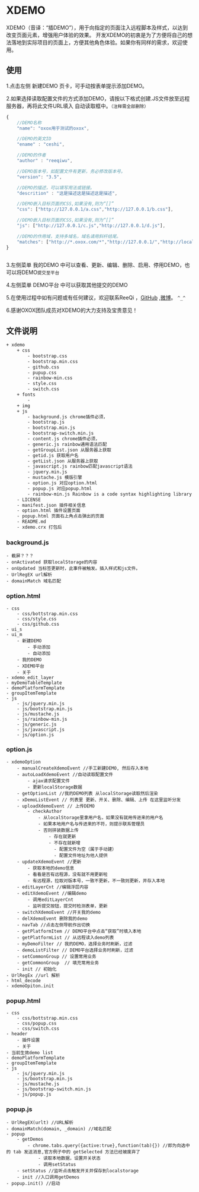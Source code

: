 XDEMO
=====

XDEMO（音译：“插DEMO”），用于向指定的页面注入远程脚本及样式，以达到改变页面元素，增强用户体验的效果。
开发XDEMO的初衷是为了方便将自己的想法落地到实际项目的页面上，方便其他角色体验。如果你有同样的需求，欢迎使用。


## 使用

1.点击左侧 新建DEMO 页卡，可手动按表单提示添加DEMO。

2.如果选择读取配置文件的方式添加DEMO，请按以下格式创建.JS文件放至远程服务器，再将此文件URL填入 自动读取框中。`（注释需全部删除）`

```javascript
{
    //DEMO名称
    "name": "oxox用于测试的oxox",

    //DEMO的英文ID
    "ename" : "ceshi", 

    //DEMO的作者
    "author" : "reeqiwu", 

    //DEMO版本号，如配置文件有更新，务必修改版本号。
    "version": "3.5",

    //DEMO的描述，可以填写用法或链接。
    "descrition" : "这是描述这是描述这是描述",

    //DEMO嵌入目标页面的CSS,如果没有,则为“[]”
    "css": ["http://127.0.0.1/a.css","http://127.0.0.1/b.css"], 

    //DEMO嵌入目标页面的CSS,如果没有,则为“[]”
    "js": ["http://127.0.0.1/c.js","http://127.0.0.1/d.js"], 

    //DEMO的作用域，支持多域名，域名请用斜杆结尾。
    "matches": ["http://*.oxox.com/*","http://127.0.0.1/","http://localhost/"]
}   
	
```

3.左侧菜单 我的DEMO 中可以查看、更新、编辑、删除、启用、停用DEMO，也可以将DEMO`提交至平台`

4.左侧菜单 DEMO平台 中可以获取其他提交的DEMO

5.在使用过程中如有问题或有任何建议，欢迎联系ReeQi ，[GitHub](https://github.com/simplelife7) ,[微博](http://weibo.com/u/1913890364)。 `^_^`

6.感谢OXOX团队成员对XDEMO的大力支持及宝贵意见！

## 文件说明
``` html
+ xdemo
    + css
        - bootstrap.css
        - bootstrap.min.css
        - github.css
        - pupup.css
        - rainbow-min.css
        - style.css
        - switch.css
    + fonts
        - 
    + img
    + js
        - background.js chrome插件必须，
        - bootstrap.js 
        - bootstrap.min.js 
        - bootstrap-switch.min.js 
        - content.js chrome插件必须，
        - generic.js rainbow通用语法匹配
        - getGroupList.json 从服务器上获取
        - getid.js 获取用户名
        - getList.json 从服务器上获取
        - javascript.js rainbow匹配javascript语法
        - jquery.min.js 
        - mustache.js 模版引擎
        - option.js 对应option.html
        - popup.js 对应popup.html
        - rainbow-min.js Rainbow is a code syntax highlighting library written in Javascript.
    - LICENSE
    - manifest.json 插件相关信息
    - option.html 插件设置页面
    - popup.html 页面右上角点击弹出的页面
    - README.md 
    - xdemo.crx 打包后
```

### background.js

    - 截屏？？？
    - onActivated 获取localStorage的内容
    - onUpdated 当标签更新时，此事件被触发。插入样式和js文件。
    - UrlRegEX url解析
    - domainMatch 域名匹配

### option.html

    - css
        - css/bottstrap.min.css
        - css/style.css
        - css/github.css
    - ui_s
    - ui_m
        - 新建DEMO
            - 手动添加
            - 自动添加
        - 我的DEMO
        - XDEMO平台
        - 关于
    - xdemo_edit_layer
    - myDemoTableTemplate
    - demoPlatformTemplate
    - groupItemTemplate
    - js
        - js/jquery.min.js
        - js/bootstrap.min.js
        - js/mustache.js 
        - js/rainbow-min.js
        - js/generic.js
        - js/javascript.js
        - js/option.js
        
### option.js

    - xdemoOption
        - manualCreateXdemoEvent //手工新建DEMO, 然后存入本地
        - autoLoadXdemoEvent //自动读取配置文件
            - ajax请求配置文件
            - 更新localStorage数据
        - getOptionList //我的DEMO列表 从localStorage读取然后渲染
        - xDemoListEvent // 列表里 更新、开关、删除、编辑、上传 在这里监听分发
        - uploadXdemoEvent // 上传DEMO
            - checkAuthor 
                - 从localStorage里拿用户名，如果没有就用传进来的用户名
                - 如果本地用户名与传进来的不符，则提示联系管理员
                - 否则拼装数据上传
                    - 存在就更新
                    - 不存在就新增
                      - 配置文件为空（属于手动建）
                      - 配置文件地址为他人提供
        - updateXdemoEvent //更新
            - 获取本地的demo信息
            - 看看是否有远程源，没有就不用更新啦
            - 有远程源，拉取对版本号，一致不更新，不一致则更新，并存入本地
        - editLayerCnt //编辑浮层内容
        - editXdemoEvent //编辑demo
            - 调用editLayerCnt
            - 监听提交按钮，提交时检测表单，更新
        - switchXdemoEvent //开关我的demo
        - delXdemoEvent 删除我的demo
        - navTab //点击左侧导航作出切换
        - getPlatformItem // DEMO平台中点击“获取”时填入本地
        - getPlatformList // 从远程读入demo列表
        - myDemoFilter // 我的DEMO，选择业务时刷新，过滤
        - demoListFilter // DEMO平台选择业务时刷新，过滤
        - setCommonGroup // 设置常用业务
        - getCommonGroup  // 填充常用业务
        - init // 初始化
    - UrlRegEx //url 解析
    - html_decode
    - xdemoOpiton.init

### popup.html
    - css
        - css/bottstrap.min.css
        - css/popup.css
        - css/switch.css
    - header
        - 插件设置
        - 关于
    - 当前生效demo list
    - demoPlatformTemplate
    - groupItemTemplate
    - js
        - js/jquery.min.js
        - js/bootstrap.min.js
        - js/mustache.js
        - js/bootstrap-switch.min.js
        - js/popup.js

### popup.js
    - UrlRegEX(urlt) //URL解析
    - domainMatch(domain, _domain) //域名匹配
    - popup
        - getDemos
            - chrome.tabs.query({active:true},function(tab){}) //即为向选中的 tab 发送消息,官方例子中的 getSelected 方法已经被废弃了
                - 读取本地数据，设置开关状态
                - 调用setStatus
        - setStatus //监听点击触发开关并保存到localstorage
        - init //入口调用getDemos
    - popup.init() //启动

